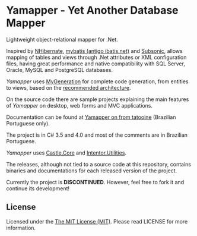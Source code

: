 # Yamapper - Yet Another Database Mapper

Lightweight object-relational mapper for .Net.

Inspired by [NHibernate](http://nhibernate.info/), [mybatis (antigo ibatis.net)](http://mybatis.org/) and [Subsonic](http://subsonicproject.com/), allows mapping of tables and views through .Net attributes or XML configuration files, having great performance and native compatibility with SQL Server, Oracle, MySQL and PostgreSQL databases.

*Yamapper* uses [MyGeneration](http://sourceforge.net/projects/mygeneration/) for complete code generation, from entities to views, based on the [recommended architecture](http://intentor.com.br/yamapper-conceitos/).

On the source code there are sample projects explaining the main features of *Yamapper* on desktop, web forms and MVC applications.

Documentation can be found at [Yamapper on from tatooine](http://intentor.com.br/posts/categories/yamapper/) (Brazilian Portuguese only).

The project is in C# 3.5 and 4.0 and most of the comments are in Brazilian Portuguese.

*Yamapper* uses [Castle.Core](https://github.com/castleproject/Core) and [Intentor.Utilities](https://github.com/intentor/utilities).

The releases, although not tied to a source code at this repository, contains binaries and documentations for each released version of the project.

Currently the project is **DISCONTINUED**. However, feel free to fork it and continue its development!

## License

Licensed under the [The MIT License (MIT)](http://opensource.org/licenses/MIT). Please read LICENSE for more information.